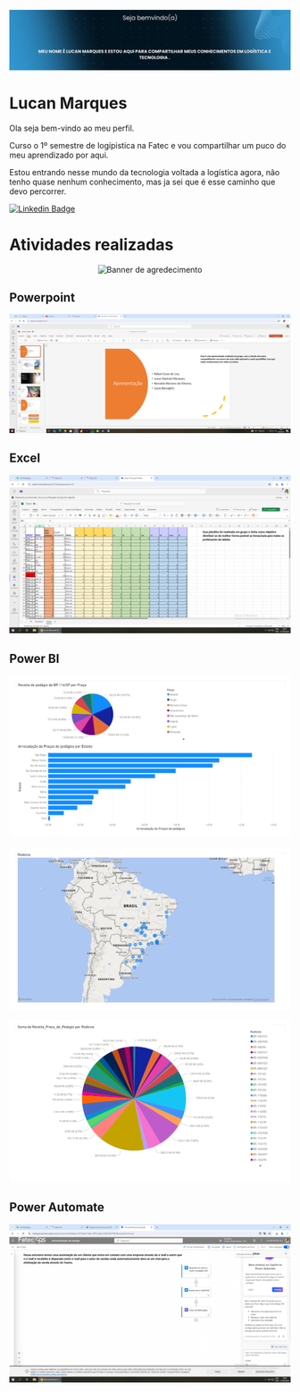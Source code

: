 <!-- ## Ola, eu sou a Lucan Marques, muito prazer! :sparkles: -->
<p align="center">
<img alt="Banner de boas vindas" src="./Bunner Git01.png" />
</p>

# Lucan Marques

Ola seja bem-vindo ao meu perfil.

Curso o 1º semestre de logípistica na Fatec e vou compartilhar um puco do meu aprendizado por aqui.


Estou entrando nesse mundo da tecnologia voltada a logística agora, não tenho quase nenhum conhecimento, mas ja sei que é esse caminho que devo percorrer.

[![Linkedin Badge](https://img.shields.io/badge/Linkedin-blue?style=flat-square&logo=Linkedin&logoColor=white)](https://www.linkedin.com/in/lucan-marques-5a94294b/)

# Atividades realizadas 

<!-- ## Obrigado por acessar noso GitHub! :sparkles: -->
<p align="center">
<img alt="Banner de agredecimento" src="./Esphera Logitech (1280 x 640).png" />
</p>

## Powerpoint

<!-- ## Obrigado por acessar noso GitHub! :sparkles: -->
<p align="center">
<img alt="Banner de agredecimento" src="./Print Powerpoint.png" />
</p>

## Excel

<!-- ## Obrigado por acessar noso GitHub! :sparkles: -->
<p align="center">
<img alt="Banner de agredecimento" src="./Print planilha Horas_aulas.png" />
</p>

## Power BI

<!-- ## Obrigado por acessar noso GitHub! :sparkles: -->
<p align="center">
<img alt="Banner de agredecimento" src="./Print Power BI.png" />
</p>
<!-- ## Obrigado por acessar noso GitHub! :sparkles: -->
<p align="center">
<img alt="Banner de agredecimento" src="./Print Power BI 02.png" />
</p>
<!-- ## Obrigado por acessar noso GitHub! :sparkles: -->
<p align="center">
<img alt="Banner de agredecimento" src="./Print Power BI 03.png" />
</p>


## Power Automate

<!-- ## Obrigado por acessar noso GitHub! :sparkles: -->
<p align="center">
<img alt="Banner de agredecimento" src="./Print do Power Automate.png" />
</p>
